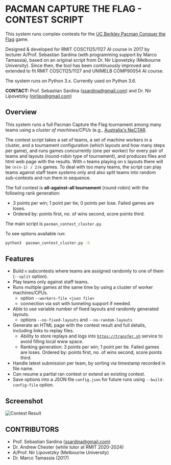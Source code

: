 # PACMAN CAPTURE THE FLAG - CONTEST SCRIPT

This system runs complex contests for the [UC Berkley Pacman Conquer the Flag](http://ai.berkeley.edu/contest.html) game.

Designed & developed for RMIT COSC1125/1127 AI course in 2017 by lecturer A/Prof. Sebastian Sardina (with programming support by Marco Tamassia), based on an original script from Dr. Nir Lipovetzky (Melbourne University). Since then, the tool has been continuously improved and extended to fit RMIT COSC1125/1127 and UNIMELB COMP90054 AI course.

The system runs on Python 3.x. Currently used on Python 3.6.

**CONTACT:** Prof. Sebastian Sardina (ssardina@gmail.com) and Dr. Nir Lipovetzky (nirlipo@gmail.com)

## Overview

This system runs a full Pacman Capture the Flag tournament among many teams using a _cluster of machines/CPUs_ (e.g., [Australia's NeCTAR](https://nectar.org.au/).

The contest script takes a set of teams, a set of machine workers in a cluster, and a tournament configuration (which layouts and how many steps per game), and runs games concurrently (one per worker) for every pair of teams and layouts (round-robin type of tournament), and produces files and html web page with the results. With `n` teams playing on `k` layouts there will be `(n(n-1) / 2)k` games. To deal with too many teams, the script can play teams against staff team systems only and also split teams into random sub-contests and run them in sequence.

The full contest is **all-against-all tournament** (round-robin) with the following rank generation:

- 3 points per win; 1 point per tie; 0 points per lose. Failed games are loses.
- Ordered by: points first, no. of wins second, score points third.

The main script is `pacman_contest_cluster.py`.

To see options available run:

```bash
python3  pacman_contest_cluster.py -h
```

## Features

- Build `n` subcontests where teams are assigned randomly to one of them (`--split` option).
- Play teams only against staff teams.
- Runs multiple games at the same time by using a cluster of worker machines/CPUs.
  - option `--workers-file <json file>`
  - connection via ssh with tunneling support if needed.
- Able to use variable number of fixed layouts and randomly generated layouts.
  - options `--no-fixed-layouts` and `--no-random-layouts`
- Generate an HTML page with the contest result and full details, including links to replay files.
  - Ability to store replays and logs into [`https://transfer.sh`](https://transfer.sh) service to avoid filling local www space.
  - Ranking generation: 3 points per win; 1 point per tie. Failed games are loses. Ordered by: points first, no. of wins second, score points third.
- Handle latest submission per team, by sorting via timestamp recorded in file name.
- Can resume a partial ran contest or extend an existing contest.
- Save options into a JSON file `config.json` for future runs using `--build-config-file` option.

## Screenshot

![Contest Result](extras/screenshot01.png)

## CONTRIBUTORS

- Prof. Sebastian Sardina (ssardina@gmail.com)
- Dr. Andrew Chester (while tutor at RMIT 2020-2024)
- A/Prof. Nir Lipovetzky (Melbourne University)
- Dr. Marco Tamassia (2017)


